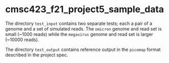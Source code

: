# cmsc423_f21_project5_sample_data

The directory `test_input` contains two separate tests; each a pair of a genome and a set of simulated reads.  The `omicron` genome and read set is small (~1000 reads) while the `megavirus` genome and read set is larger (~10000 reads).

The directory `test_output` contains reference output in the `picomap` format described in the project spec.
